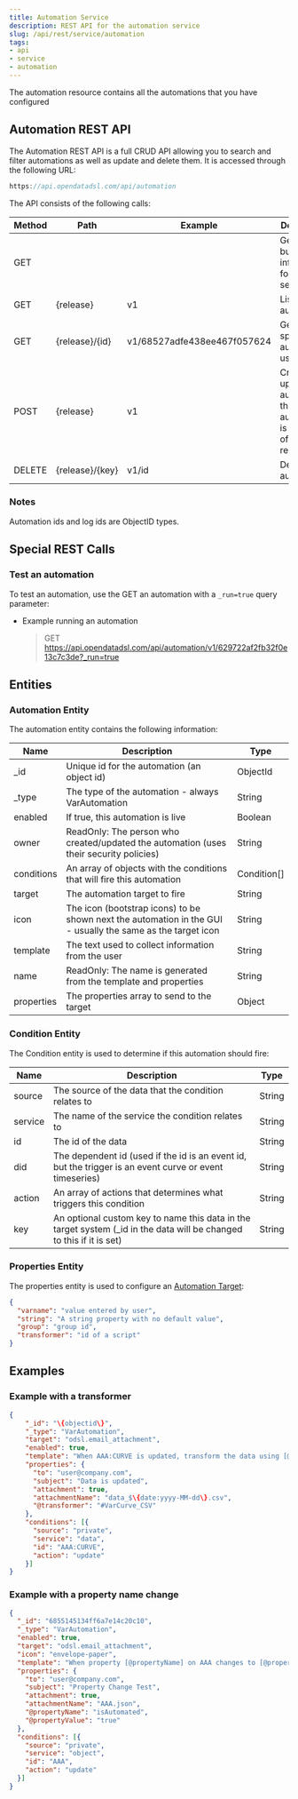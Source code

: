 ```yaml
---
title: Automation Service
description: REST API for the automation service
slug: /api/rest/service/automation
tags:
- api
- service
- automation
---
```

The automation resource contains all the automations that you have configured

## Automation REST API

The Automation REST API is a full CRUD API allowing you to search and filter automations as well as update and delete them. 
It is accessed through the following URL:

```js
https://api.opendatadsl.com/api/automation
```

The API consists of the following calls:

|**Method**|**Path**|**Example**|**Description**|
|-|-|-|-|
|GET|||Get the build information for this service|
|GET|\{release\}|v1|List all automations|
|GET|\{release\}/\{id\}|v1/68527adfe438ee467f057624|Get a specific automation using its _id|
|POST|\{release\}|v1|Create or update an automation, the automation is the body of the POST request|
|DELETE|\{release\}/\{key\}|v1/id|Delete an automation|

### Notes
Automation ids and log ids are ObjectID types.

## Special REST Calls

### Test an automation
To test an automation, use the GET an automation with a ```_run=true``` query parameter:

* Example running an automation
  > GET https://api.opendatadsl.com/api/automation/v1/629722af2fb32f0e13c7c3de?_run=true


## Entities

### Automation Entity

The automation entity contains the following information:

|**Name**|**Description**|**Type**|
|-|-|-|
|_id|Unique id for the automation (an object id)|ObjectId|
|_type|The type of the automation - always VarAutomation|String|
|enabled|If true, this automation is live|Boolean|
|owner|ReadOnly: The person who created/updated the automation (uses their security policies)|String|
|conditions|An array of objects with the conditions that will fire this automation|Condition[]|
|target|The automation target to fire|String|
|icon|The icon (bootstrap icons) to be shown next the automation in the GUI - usually the same as the target icon|String|
|template|The text used to collect information from the user|String|
|name|ReadOnly: The name is generated from the template and properties|String|
|properties|The properties array to send to the target|Object|

### Condition Entity

The Condition entity is used to determine if this automation should fire:

|**Name**|**Description**|**Type**|
|-|-|-|
|source|The source of the data that the condition relates to|String|
|service|The name of the service the condition relates to|String|
|id|The id of the data|String|
|did|The dependent id (used if the id is an event id, but the trigger is an event curve or event timeseries)|String|
|action|An array of actions that determines what triggers this condition|String|
|key|An optional custom key to name this data in the target system (_id in the data will be changed to this if it is set)|String|

### Properties Entity

The properties entity is used to configure an [Automation Target](automationtarget):

```json
{
  "varname": "value entered by user",
  "string": "A string property with no default value",
  "group": "group id",
  "transformer": "id of a script"
}
```

## Examples

### Example with a transformer
```json
{
    "_id": "\{objectid\}",
    "_type": "VarAutomation",
    "target": "odsl.email_attachment",
    "enabled": true,
    "template": "When AAA:CURVE is updated, transform the data using [@transformer], then send an email to [to] with subject [subject], add the data as an attachment named [attachmentName].",
    "properties": {
      "to": "user@company.com",
      "subject": "Data is updated",
      "attachment": true,
      "attachmentName": "data_$\{date:yyyy-MM-dd\}.csv",
      "@transformer": "#VarCurve_CSV"
    },
    "conditions": [{
      "source": "private",
      "service": "data",
      "id": "AAA:CURVE",
      "action": "update"
    }]
}
```
### Example with a property name change
```json
{
  "_id": "6855145134ff6a7e14c20c10",
  "_type": "VarAutomation",
  "enabled": true,
  "target": "odsl.email_attachment",
  "icon": "envelope-paper",
  "template": "When property [@propertyName] on AAA changes to [@propertyValue], send an email to [to] with subject [subject], add the data as an attachment named [attachmentName].",
  "properties": {
    "to": "user@company.com",
    "subject": "Property Change Test",
    "attachment": true,
    "attachmentName": "AAA.json",
    "@propertyName": "isAutomated",
    "@propertyValue": "true"
  },
  "conditions": [{
    "source": "private",
    "service": "object",
    "id": "AAA",
    "action": "update"
  }]
}
```